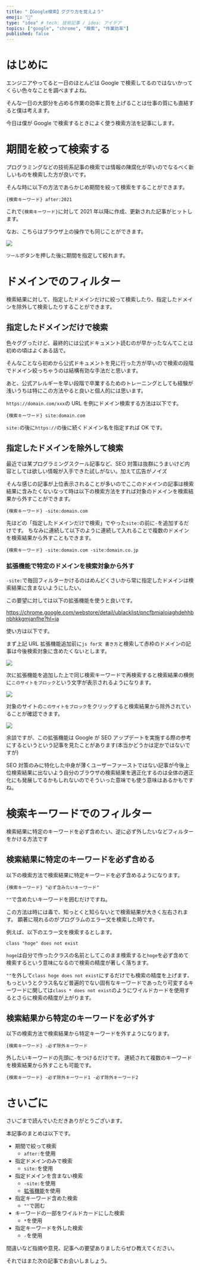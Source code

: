 ```yaml
---
title: "【Google検索】ググり方を覚えよう"
emoji: "🔎"
type: "idea" # tech: 技術記事 / idea: アイデア
topics: ["google", "chrome", "検索", "作業効率"]
published: false
---
```


# はじめに

エンジニアやってると一日のほとんどは Google で検索してるのではないかってくらい色々なことを調べますよね。

そんな一日の大部分を占める作業の効率と質を上げることは仕事の質にも直結すると僕は考えます。

今日は僕が Google で検索するときによく使う検索方法を記事にします。

# 期間を絞って検索する

プログラミングなどの技術系記事の検索では情報の陳腐化が早いのでなるべく新しいものを検索した方が良いです。

そんな時に以下の方法であらかじめ期間を絞って検索をすることができます。

`{検索キーワード} after:2021`

これで`{検索キーワード}`に対して 2021 年以降に作成、更新された記事がヒットします。

なお、こちらはブラウザ上の操作でも同じことができます。

![](https://storage.googleapis.com/zenn-user-upload/5d8c7bd8317f-20221213.png)

`ツール`ボタンを押した後に期間を指定して絞れます。

# ドメインでのフィルター

検索結果に対して、指定したドメインだけに絞って検索したり、指定したドメインを除外して検索したりすることができます。

## 指定したドメインだけで検索

色々ググったけど、最終的には公式ドキュメント読むのが早かったなんてことは初めの頃はよくある話で。

そんなことなら初めから公式ドキュメントを見に行った方が早いので検索の段階でドメイン絞っちゃうのは結構有効な手法だと思います。

あと、公式アレルギーを早い段階で卒業するためのトレーニングとしても経験が浅いうちは特にこの方法やると良いと個人的には思います。

`https://domain.com/xxx`の URL を例にドメイン検索する方法は以下です。

`{検索キーワード} site:domain.com`

`site:`の後に`https://`の後に続くドメイン名を指定すれば OK です。

## 指定したドメインを除外して検索

最近では某プログラミングスクール記事など、SEO 対策は抜群にうまいけど内容としては欲しい情報が入手できた試しがない。加えて広告がノイズ

そんな感じの記事が上位表示されることが多いのでここのドメインの記事は検索結果に含みたくないなって時は以下の検索方法をすれば対象のドメインを検索結果から外すことができます。

`{検索キーワード} -site:domain.com`

先ほどの「指定したドメインだけで検索」でやった`site:`の前に`-`を追加するだけです。
ちなみに連続して以下のように連続して入れることで複数のドメインを検索結果から外すこともできます。

`{検索キーワード} -site:domain.com -site:domain.co.jp`

### 拡張機能で特定のドメインを検索対象から外す

`-site:`で毎回フィルターかけるのはめんどくさいから常に指定したドメインは検索結果に含まないようにしたい。

この要望に対しては以下の拡張機能を使うと良いです。

https://chrome.google.com/webstore/detail/ublacklist/pncfbmialoiaghdehhbnbhkkgmjanfhe?hl=ja

使い方は以下です。

まず上記 URL 拡張機能追加前に`js for文 書き方`と検索して赤枠のドメインの記事は今後検索対象に含めたくないとします。

![](https://storage.googleapis.com/zenn-user-upload/3f04213cbba7-20221213.png)

次に拡張機能を追加した上で同じ検索キーワードで再検索すると検索結果の横側に`このサイトをブロック`という文字が表示されるようになります。

![](https://storage.googleapis.com/zenn-user-upload/10a2feee9d96-20221213.png)

対象のサイトの`このサイトをブロック`をクリックすると検索結果から除外されていることが確認できます。

![](https://storage.googleapis.com/zenn-user-upload/1e2df2d38dc6-20221213.png)

余談ですが、この拡張機能は Google が SEO アップデートを実施する際の参考にするというという記事を見たことがあります(本当かどうかは定かではないですが)

SEO 対策のみに特化した中身が薄くユーザーファーストではない記事が今後上位検索結果に出ないよう自分のブラウザの検索結果を適正化するのは全体の適正化にも発展してるかもしれないのでそういった意味でも使う意味はあるかもですね。

# 検索キーワードでのフィルター

検索結果に特定のキーワードを必ず含めたい、逆に必ず外したいなどフィルターをかける方法です

## 検索結果に特定のキーワードを必ず含める

以下の検索方法で検索結果に特定キーワードを必ず含めるようになります。

`{検索キーワード} "必ず含みたいキーワード"`

`""`で含めたいキーワードを囲むだけですね。

この方法は時には毒で、知っとくと知らないとで検索結果が大きく左右されます。
顕著に現れるのがプログラムのエラー文を検索した時です。

例えば、以下のエラー文を検索するとします。

`class "hoge" does not exist`

`hoge`は自分で作ったクラスの名前としてこのまま検索すると`hoge`を必ず含めて検索するという意味になるので検索の精度が著しく落ちます。

`""`を外して`class hoge does not exist`にするだけでも検索の精度を上げます、もっというとクラス名など普遍的でない固有なキーワードであったり可変するキーワードに関しては`class * does not exist`のようにワイルドカードを使用するとさらに検索の精度が上がります。

## 検索結果から特定のキーワードを必ず外す

以下の検索方法で検索結果から特定キーワードを外すようになります。

`{検索キーワード} -必ず除外キーワード`

外したいキーワードの先頭に`-`をつけるだけです。
連続されて複数のキーワードを検索結果から外すことも可能です。

`{検索キーワード} -必ず除外キーワード1 -必ず除外キーワード2`

# さいごに

さいごまで読んでいただきありがとうございます。

本記事のまとめは以下です。

- 期間で絞って検索
  - `after:`を使用
- 指定ドメインのみで検索
  - `site:`を使用
- 指定ドメインを含まない検索
  - `-site:`を使用
  - [拡張機能](https://chrome.google.com/webstore/detail/ublacklist/pncfbmialoiaghdehhbnbhkkgmjanfhe?hl=ja)を使用
- 指定キーワード含めた検索
  - `""`で囲む
- キーワードの一部をワイルドカードにした検索
  - `*`を使用
- 指定キーワードを外した検索
  - `-`を使用

間違いなど指摘や意見、記事への要望ありましたらぜひ教えてください。

それではまた次の記事でお会いしましょう。
